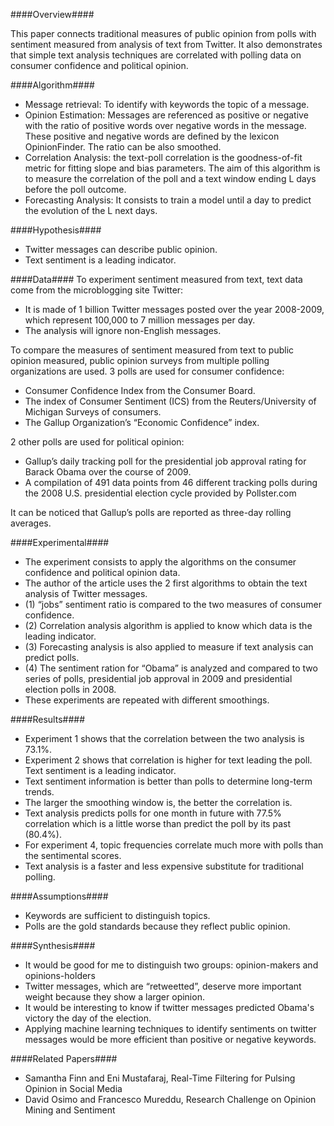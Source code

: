 ####Overview####

This paper connects traditional measures of public opinion from polls with sentiment measured from analysis of text from Twitter. It also demonstrates that simple text analysis techniques are correlated with polling data on consumer confidence and political opinion.

####Algorithm####

-	Message retrieval: To identify with keywords the topic of a message. 
- Opinion Estimation: Messages are referenced as positive or negative with the ratio of positive words over negative words in the message. These positive and negative words are defined by the lexicon OpinionFinder. The ratio can be also smoothed.
- Correlation Analysis: the text-poll correlation is the goodness-of-fit metric for fitting slope and bias parameters. The aim of this algorithm is to measure the correlation of the poll and a text window ending L days before the poll outcome.
- Forecasting Analysis: It consists to train a model until a day to predict the evolution of the L next days.


####Hypothesis####

- Twitter messages can describe public opinion.
- Text sentiment is a leading indicator.

####Data####
To experiment sentiment measured from text, text data come from the microblogging site Twitter:
- It is made of 1 billion Twitter messages posted over the year 2008-2009, which represent 100,000 to 7 million messages per day.
- The analysis will ignore non-English messages.

To compare the measures of sentiment measured from text to public opinion measured, public opinion surveys from multiple polling organizations are used. 
3 polls are used for consumer confidence:


- Consumer Confidence Index from the Consumer Board.
- The index of Consumer Sentiment (ICS) from the Reuters/University of Michigan Surveys of consumers.
- The Gallup Organization’s “Economic Confidence” index.


2 other polls are used for political opinion:


- Gallup’s daily tracking poll for the presidential job approval rating for Barack Obama over the course of 2009.
- A compilation of 491 data points from 46 different tracking polls during the 2008 U.S. presidential election cycle provided by Pollster.com

It can be noticed that Gallup’s polls are reported as three-day rolling averages.

####Experimental####

- The experiment consists to apply the algorithms on the consumer confidence and political opinion data. 
- The author of the article uses the 2 first algorithms to obtain the text analysis of Twitter messages.
- (1) “jobs” sentiment ratio is compared to the two measures of consumer confidence.
- (2) Correlation analysis algorithm is applied to know which data is the leading indicator.
- (3) Forecasting analysis is also applied to measure if text analysis can predict polls.
- (4) The sentiment ration for “Obama” is analyzed and compared to two series of polls, presidential job approval in 2009 and presidential election polls in 2008.
- These experiments are repeated with different smoothings.

####Results####

- Experiment 1 shows that the correlation between the two analysis is 73.1%.
- Experiment 2 shows that correlation is higher for text leading the poll. Text sentiment is a leading indicator.
- Text sentiment information is better than polls to determine long-term trends.
- The larger the smoothing window is, the better the correlation is. 
- Text analysis predicts polls for one month in future with 77.5% correlation which is a little worse than predict the poll by its past (80.4%).
- For experiment 4, topic frequencies correlate much more with polls than the sentimental scores.
- Text analysis is a faster and less expensive substitute for traditional polling.

####Assumptions####

- Keywords are sufficient to distinguish topics.
- Polls are the gold standards because they reflect public opinion.

####Synthesis####

- It would be good for me to distinguish two groups: opinion-makers and opinions-holders
- Twitter messages, which are “retweetted”, deserve more important weight because they show a larger opinion.
- It would be interesting to know if twitter messages predicted Obama's victory the day of the election.
- Applying machine learning techniques to identify sentiments on twitter messages would be more efficient than positive or negative keywords.


####Related Papers####

- Samantha Finn and Eni Mustafaraj, Real-Time Filtering for Pulsing Opinion in Social Media
- David Osimo and Francesco Mureddu, Research Challenge on Opinion Mining and Sentiment

